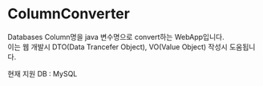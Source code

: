 ColumnConverter
==============

Databases Column명을 java 변수명으로 convert하는 WebApp입니다. </br>
이는 웹 개발시 DTO(Data Trancefer Object), VO(Value Object) 작성시 도움됩니다.

현재 지원 DB : MySQL
